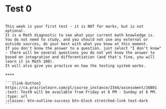 # Test 0

````{panels}

This week is your first test - it is NOT for marks, but is not optional.
It is a Math diagnostic to see what your current math knowledge is.
You do not need to study, and you should not use any external or outside sources, do your best with what you know at this moment.
If you don't know the answer to a question, just select "I don't know" - there will be several questions you do not yet know the answer to based on integration and differentiation (and that's fine, you will learn it in Math 100).
It will also give you practice on how the testing system works.

++++ 

```{link-button} https://ca.prairielearn.com/pl/course_instance/2344/assessment/16801
:text: Test0 will be available from Friday at 6 PM - Sunday at 6 PM.
:type: url
:classes: btn-outline-success btn-block stretched-link text-dark
```
````